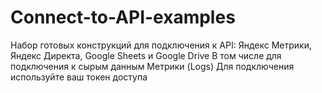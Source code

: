 # Connect-to-API-examples 
Набор готовых конструкций для подключения к API: Яндекс Метрики, Яндекс Директа, Google Sheets и Google Drive
В том числе для подключения к сырым данным Метрики (Logs)
Для подключения используйте ваш токен доступа
